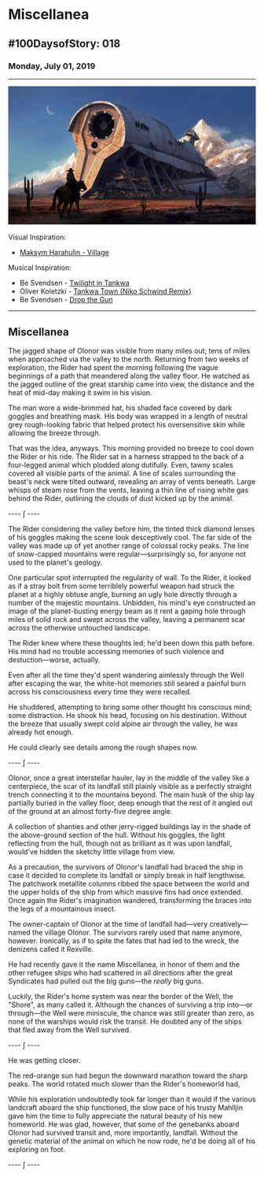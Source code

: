 # Miscellanea

## #100DaysofStory: 018

### Monday, July 01, 2019

---

![Miscellanea Visual Inspiration by Maskym Harahulin](miscellanea.jpg)

Visual Inspiration: 

- [Maksym Harahulin - Village](https://www.artstation.com/artwork/kQNPA)

Musical Inspiration:

- Be Svendsen - [Twilight in Tankwa](https://youtu.be/hjrg-Rp41X8)
- Oliver Koletzki - [Tankwa Town (Niko Schwind Remix)](https://youtu.be/erXwNWyFZ18)
- Be Svendsen - [Drop the Gun](https://youtu.be/gxhsYnBr7fI)

---

## Miscellanea

The jagged shape of Olonor was visible from many miles out; tens of miles when approached via the valley to the north. Returning from two weeks of exploration, the Rider had spent the morning following the vague beginnings of a path that meandered along the valley floor. He watched as the jagged outline of the great starship came into view, the distance and the heat of mid-day making it swim in his vision.

The man wore a wide-brimmed hat, his shaded face covered by dark goggles and breathing mask. His body was wrapped in a length of neutral grey rough-looking fabric that helped protect his oversensitive skin while  allowing the breeze through.

That was the idea, anyways. This morning provided no breeze to cool down the Rider or his ride. The Rider sat in a harness strapped to the back of a four-legged animal which plodded along dutifully. Even, tawny scales covered all visible parts of the animal. A line of scales surrounding the beast's neck were tilted outward, revealing an array of vents beneath. Large whisps of steam rose from the vents, leaving a thin line of rising white gas behind the Rider, outlining the clouds of dust kicked up by the animal.

---- ∫ ----

The Rider considering the valley before him, the tinted thick diamond lenses of his goggles making the scene look desceptively cool. The far side of the valley was made up of yet another range of colossal rocky peaks. The line of snow-capped mountains were regular—surprisingly so, for anyone not used to the planet's geology. 

One particular spot interrupted the regularity of wall. To the Rider, it looked as if a stray bolt from some terriblely powerful weapon had struck the planet at a highly obtuse angle, burning an ugly hole directly through a number of the majestic mountains. Unbidden, his mind's eye constructed an image of the planet-busting energy beam as it rent a gaping hole through miles of solid rock and swept across the valley, leaving a permanent scar across the otherwise untouched landscape.

The Rider knew where these thoughts led; he'd been down this path before. His mind had no trouble accessing memories of such violence and destuction—worse, actually.

Even after all the time they'd spent wandering aimlessly through the Well after escaping the war, the white-hot memories still seared a painful burn across his consciousness every time they were recalled.

He shuddered, attempting to bring some other thought his conscious mind; some distraction. He shook his head, focusing on his destination. Without the breeze that usually swept cold alpine air through the valley, he was already hot enough.

He could clearly see details among the rough shapes now.

---- ∫ ----

Olonor, once a great interstellar hauler, lay in the middle of the valley like a centerpiece, the scar of its landfall still plainly visible as a perfectly straight trench connecting it to the mountains beyond. The main husk of the ship lay partially buried in the valley floor, deep enough that the rest of it angled out of the ground at an almost forty-five degree angle.

A collection of shanties and other jerry-rigged buildings lay in the shade of the above-ground section of the hull. Without his goggles, the light reflecting from the hull, though not as brilliant as it was upon landfall, would've hidden the sketchy little village from view.

As a precaution, the survivors of Olonor's landfall had braced the ship in case it decided to complete its landfall or simply break in half lengthwise. The patchwork metallite columns ribbed the space between the world and the upper holds of the ship from which massive fins had once extended. Once again the Rider's imagination wandered, transforming the braces into the legs of a mountainous insect.  

The owner-captain of Olonor at the time of landfall had—very creatively—named the village Olonor. The survivors rarely used that name anymore, however. Ironically, as if to spite the fates that had led to the wreck, the denizens called it Rexville.

He had recently gave it the name Miscellanea, in honor of them and the other refugee ships who had scattered in all directions after the great Syndicates had pulled out the big guns—the _really_ big guns.

Luckily, the Rider's home system was near the border of the Well, the "Shore", as many called it. Although the chances of surviving a trip into—or through—the Well were miniscule, the chance was still greater than zero, as none of the warships would risk the transit. He doubted any of the ships that fled away from the Well survived.

---- ∫ ----

He was getting closer.

The red-orange sun had begun the downward marathon toward the sharp peaks. The world rotated much slower than the Rider's homeworld had,

While his exploration undoubtedly took far longer than it would if the various landcraft aboard the ship functioned, the slow pace of his trusty Mahlljin gave him the time to fully appreciate the natural beauty of his new homeworld. He was glad, however, that some of the genebanks aboard Olonor had survived transit and, more importantly, landfall. Without the genetic material of the animal on which he now rode, he'd be doing all of his exploring on foot.

---- ∫ ----
